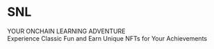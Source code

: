 # SNL
YOUR ONCHAIN LEARNING ADVENTURE <br/>
Experience Classic Fun and Earn Unique NFTs for Your Achievements
